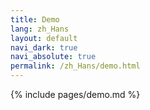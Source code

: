 ```yaml
---
title: Demo
lang: zh_Hans
layout: default
navi_dark: true
navi_absolute: true
permalink: /zh_Hans/demo.html
---
```


{% include pages/demo.md %}
